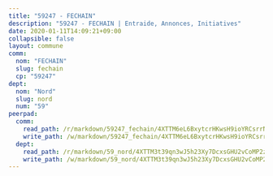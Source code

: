 ```yaml
---
title: "59247 - FECHAIN"
description: "59247 - FECHAIN | Entraide, Annonces, Initiatives"
date: 2020-01-11T14:09:21+09:00
collapsible: false
layout: commune
comm:
  nom: "FECHAIN"
  slug: fechain
  cp: "59247"
dept:
  nom: "Nord"
  slug: nord
  num: "59"
peerpad:
  comm:
    read_path: /r/markdown/59247_fechain/4XTTM6eL6BxytcrHKwsH9ioYRCsrrNdDuRg5U5drbMYe1oEjG
    write_path: /w/markdown/59247_fechain/4XTTM6eL6BxytcrHKwsH9ioYRCsrrNdDuRg5U5drbMYe1oEjG-K3TgUPy2vKhDQFUmSXk8vnW1NPAhJWvJHD49Noxs4LSKJEd4KjoihvVWJJdeYsc7uahoXq4pU11gRWFrwf1r4TApPCtKZ1xyAumVvazwNfYmcdVtPDp3B2c92f2FKqTYFHnbput2
  dept:
    read_path: /r/markdown/59_nord/4XTTM3t39qn3wJ5h23Xy7DcxsGHU2vCoMP2z3iS4TUn3TrtdJ
    write_path: /w/markdown/59_nord/4XTTM3t39qn3wJ5h23Xy7DcxsGHU2vCoMP2z3iS4TUn3TrtdJ-K3TgTuZGkuZqXfr6fpmH7pGsMT6ndvZQMyRDze5QBt7XScLWHoBi246kLoDKpTH2Yo4f3AFSSJqGc2ozvNww7qPLqsDjpvahxCbQ6F5znbfjp6kVgaDcTYc9LyhwSfYuCevnvZUQ
---
```



